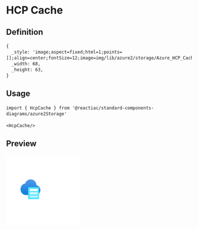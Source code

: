 # HCP Cache

## Definition

```
{
  _style: 'image;aspect=fixed;html=1;points=[];align=center;fontSize=12;image=img/lib/azure2/storage/Azure_HCP_Cache.svg;strokeColor=none;',
  _width: 68,
  _height: 63,
}
```

## Usage

```
import { HcpCache } from '@reactiac/standard-components-diagrams/azure2Storage'

<HcpCache/>
```

## Preview

<img src="./hcp-cache.png" width="200"/>
